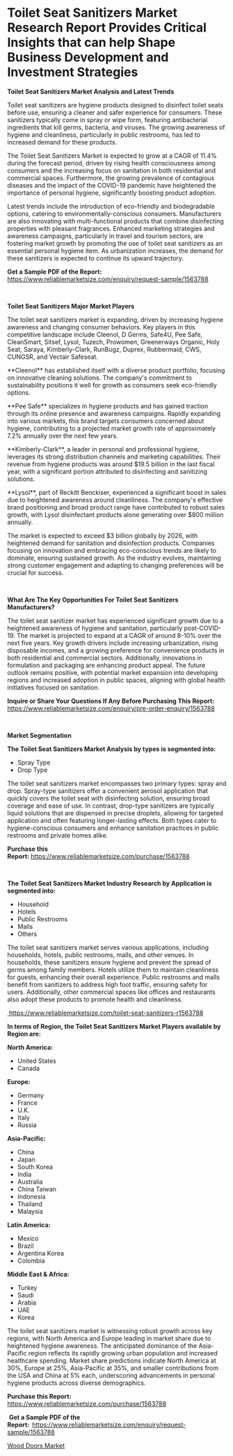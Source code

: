 <p><h1>Toilet Seat Sanitizers Market Research Report Provides Critical Insights that can help Shape Business Development and Investment Strategies</h1></p><p><strong>Toilet Seat Sanitizers Market Analysis and Latest Trends</strong></p>
<p><p>Toilet seat sanitizers are hygiene products designed to disinfect toilet seats before use, ensuring a cleaner and safer experience for consumers. These sanitizers typically come in spray or wipe form, featuring antibacterial ingredients that kill germs, bacteria, and viruses. The growing awareness of hygiene and cleanliness, particularly in public restrooms, has led to increased demand for these products.</p><p>The Toilet Seat Sanitizers Market is expected to grow at a CAGR of 11.4% during the forecast period, driven by rising health consciousness among consumers and the increasing focus on sanitation in both residential and commercial spaces. Furthermore, the growing prevalence of contagious diseases and the impact of the COVID-19 pandemic have heightened the importance of personal hygiene, significantly boosting product adoption. </p><p>Latest trends include the introduction of eco-friendly and biodegradable options, catering to environmentally-conscious consumers. Manufacturers are also innovating with multi-functional products that combine disinfecting properties with pleasant fragrances. Enhanced marketing strategies and awareness campaigns, particularly in travel and tourism sectors, are fostering market growth by promoting the use of toilet seat sanitizers as an essential personal hygiene item. As urbanization increases, the demand for these sanitizers is expected to continue its upward trajectory.</p></p>
<p><strong>Get a Sample PDF of the Report:&nbsp;</strong> <a href="https://www.reliablemarketsize.com/enquiry/request-sample/1563788?utm_campaign=3345&utm_medium=2&utm_source=Github&utm_content=ia&utm_term=05042025&utm_id=toilet-seat-sanitizers">https://www.reliablemarketsize.com/enquiry/request-sample/1563788</a></p>
<p>&nbsp;</p>
<p><strong>Toilet Seat Sanitizers Major Market Players</strong></p>
<p><p>The toilet seat sanitizers market is expanding, driven by increasing hygiene awareness and changing consumer behaviors. Key players in this competitive landscape include Cleenol, D Germs, Safe4U, Pee Safe, CleanSmart, Sitsef, Lysol, Tuzech, Prowomen, Greenerways Organic, Holy Seat, Saraya, Kimberly-Clark, RunBugz, Duprex, Rubbermaid, CWS, CUNGSR, and Vectair Safeseat.</p><p>**Cleenol** has established itself with a diverse product portfolio, focusing on innovative cleaning solutions. The company's commitment to sustainability positions it well for growth as consumers seek eco-friendly options. </p><p>**Pee Safe** specializes in hygiene products and has gained traction through its online presence and awareness campaigns. Rapidly expanding into various markets, this brand targets consumers concerned about hygiene, contributing to a projected market growth rate of approximately 7.2% annually over the next few years.</p><p>**Kimberly-Clark**, a leader in personal and professional hygiene, leverages its strong distribution channels and marketing capabilities. Their revenue from hygiene products was around $19.5 billion in the last fiscal year, with a significant portion attributed to disinfecting and sanitizing solutions.</p><p>**Lysol**, part of Reckitt Benckiser, experienced a significant boost in sales due to heightened awareness around cleanliness. The company's effective brand positioning and broad product range have contributed to robust sales growth, with Lysol disinfectant products alone generating over $800 million annually.</p><p>The market is expected to exceed $3 billion globally by 2026, with heightened demand for sanitation and disinfection products. Companies focusing on innovation and embracing eco-conscious trends are likely to dominate, ensuring sustained growth. As the industry evolves, maintaining strong customer engagement and adapting to changing preferences will be crucial for success.</p></p>
<p>&nbsp;</p>
<p><strong>What Are The Key Opportunities For Toilet Seat Sanitizers Manufacturers?</strong></p>
<p><p>The toilet seat sanitizer market has experienced significant growth due to a heightened awareness of hygiene and sanitation, particularly post-COVID-19. The market is projected to expand at a CAGR of around 8-10% over the next five years. Key growth drivers include increasing urbanization, rising disposable incomes, and a growing preference for convenience products in both residential and commercial sectors. Additionally, innovations in formulation and packaging are enhancing product appeal. The future outlook remains positive, with potential market expansion into developing regions and increased adoption in public spaces, aligning with global health initiatives focused on sanitation.</p></p>
<p><strong>Inquire or Share Your Questions If Any Before Purchasing This Report:</strong> <a href="https://www.reliablemarketsize.com/enquiry/pre-order-enquiry/1563788?utm_campaign=3345&utm_medium=2&utm_source=Github&utm_content=ia&utm_term=05042025&utm_id=toilet-seat-sanitizers">https://www.reliablemarketsize.com/enquiry/pre-order-enquiry/1563788</a></p>
<p>&nbsp;</p>
<p><strong>Market Segmentation</strong></p>
<p><strong>The Toilet Seat Sanitizers Market Analysis by types is segmented into:</strong></p>
<p><ul><li>Spray Type</li><li>Drop Type</li></ul></p>
<p><p>The toilet seat sanitizers market encompasses two primary types: spray and drop. Spray-type sanitizers offer a convenient aerosol application that quickly covers the toilet seat with disinfecting solution, ensuring broad coverage and ease of use. In contrast, drop-type sanitizers are typically liquid solutions that are dispensed in precise droplets, allowing for targeted application and often featuring longer-lasting effects. Both types cater to hygiene-conscious consumers and enhance sanitation practices in public restrooms and private homes alike.</p></p>
<p><strong>Purchase this Report:&nbsp;</strong><a href="https://www.reliablemarketsize.com/purchase/1563788?utm_campaign=3345&utm_medium=2&utm_source=Github&utm_content=ia&utm_term=05042025&utm_id=toilet-seat-sanitizers">https://www.reliablemarketsize.com/purchase/1563788</a></p>
<p>&nbsp;</p>
<p><strong>The Toilet Seat Sanitizers Market Industry Research by Application is segmented into:</strong></p>
<p><ul><li>Household</li><li>Hotels</li><li>Public Restrooms</li><li>Malls</li><li>Others</li></ul></p>
<p><p>The toilet seat sanitizers market serves various applications, including households, hotels, public restrooms, malls, and other venues. In households, these sanitizers ensure hygiene and prevent the spread of germs among family members. Hotels utilize them to maintain cleanliness for guests, enhancing their overall experience. Public restrooms and malls benefit from sanitizers to address high foot traffic, ensuring safety for users. Additionally, other commercial spaces like offices and restaurants also adopt these products to promote health and cleanliness.</p></p>
<p><a href="https://www.reliablemarketsize.com/toilet-seat-sanitizers-r1563788?utm_campaign=3345&utm_medium=2&utm_source=Github&utm_content=ia&utm_term=05042025&utm_id=toilet-seat-sanitizers">&nbsp;https://www.reliablemarketsize.com/toilet-seat-sanitizers-r1563788</a></p>
<p><strong>In terms of Region, the Toilet Seat Sanitizers Market Players available by Region are:</strong></p>
<p>
    <p> <strong> North America: </strong>
        <ul>
            <li>United States</li>
            <li>Canada</li>
        </ul>
        </p> 
    <p> <strong> Europe: </strong>
        <ul>
            <li>Germany</li>
            <li>France</li>
            <li>U.K.</li>
            <li>Italy</li>
            <li>Russia</li>
        </ul>
        </p> 
    <p> <strong> Asia-Pacific: </strong>
        <ul>
            <li>China</li>
            <li>Japan</li>
            <li>South Korea</li>
            <li>India</li>
            <li>Australia</li>
            <li>China Taiwan</li>
            <li>Indonesia</li>
            <li>Thailand</li>
            <li>Malaysia</li>
        </ul>
        </p> 
    <p> <strong> Latin America: </strong>
        <ul>
            <li>Mexico</li>
            <li>Brazil</li>
            <li>Argentina Korea</li>
            <li>Colombia</li>
        </ul>
        </p> 
    <p> <strong> Middle East & Africa: </strong>
        <ul>
            <li>Turkey</li>
            <li>Saudi</li>
            <li>Arabia</li>
            <li>UAE</li>
            <li>Korea</li>
        </ul>
    </p>
    </p>
<p><p>The toilet seat sanitizers market is witnessing robust growth across key regions, with North America and Europe leading in market share due to heightened hygiene awareness. The anticipated dominance of the Asia-Pacific region reflects its rapidly growing urban population and increased healthcare spending. Market share predictions indicate North America at 30%, Europe at 25%, Asia-Pacific at 35%, and smaller contributions from the USA and China at 5% each, underscoring advancements in personal hygiene products across diverse demographics.</p></p>
<p><strong>Purchase this Report: </strong><a href="https://www.reliablemarketsize.com/purchase/1563788?utm_campaign=3345&utm_medium=2&utm_source=Github&utm_content=ia&utm_term=05042025&utm_id=toilet-seat-sanitizers">https://www.reliablemarketsize.com/purchase/1563788</a></p>
<p>&nbsp;<strong>Get a Sample PDF of the Report:&nbsp;&nbsp;</strong><a href="https://www.reliablemarketsize.com/enquiry/request-sample/1563788?utm_campaign=3345&utm_medium=2&utm_source=Github&utm_content=ia&utm_term=05042025&utm_id=toilet-seat-sanitizers">https://www.reliablemarketsize.com/enquiry/request-sample/1563788</a></p>
<p><strong></strong></p>
<p><p><a href="https://github.com/sirayedantte/Market-Research-Report-List-1/blob/main/wood-doors-market.md?utm_campaign=3345&utm_medium=2&utm_source=Github&utm_content=ia&utm_term=05042025&utm_id=toilet-seat-sanitizers">Wood Doors Market</a></p></p>